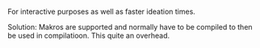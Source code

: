 For interactive purposes as well as faster ideation times.

Solution:
Makros are supported and normally have to be compiled to then be used in compilatioon. This quite an overhead.
